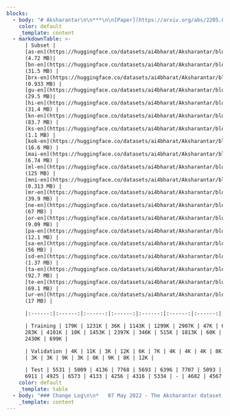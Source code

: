 ```yaml
---
blocks:
  - body: "# Aksharantar\n\n***\n\n[Paper](https://arxiv.org/abs/2205.03018) | [Huggingface](https://huggingface.co/datasets/ai4bharat/Aksharantar/) | [Benchmarking](https://github.com/AI4Bharat/IndicXlit#evaluation-results \"\")&#x20;\n\nAksharantar is the largest publicly available transliteration dataset for 21 Indic languages. The corpus has 26M Indic language-English transliteration pairs. Benchmarking result on Aksharantar test set using [IndicXlit](https://ai4bharat.iitm.ac.in/indic-xlit) model can be found [here](https://github.com/AI4Bharat/IndicXlit#evaluation-results).  More details regarding Aksharantar can be in the [paper](https://arxiv.org/abs/2205.03018).\n\n### Downloads\n\n*   The Aksharantar dataset can be downloaded from the\_[Aksharantar Hugging Face repository](https://huggingface.co/datasets/ai4bharat/Aksharantar/tree/main).\n*   Each language-pair corpus in the Aksharantar dataset is split into training, validation and test subsets. Each subset is a JSONL file consisting of individual data instances comprising a unique identifier, native word, English word, transliteration source and a score (if applicable).\n*   Individual language-pair download links are provided in the\_data split\_below.\n\n### Data Split\n\nThe language-wise splits for Aksharantar is shown in the table with total number of word pairs (in millions). Individual download links for each language-pair are as against the hyperlink.\n"
    color: default
    _template: content
  - markdownTable: >-
      | Subset |
      [as-en](https://huggingface.co/datasets/ai4bharat/Aksharantar/blob/main/asm.zip)
      (4.72 MB)|
      [bn-en](https://huggingface.co/datasets/ai4bharat/Aksharantar/blob/main/ben.zip)
      (31.5 MB) |
      [brx-en](https://huggingface.co/datasets/ai4bharat/Aksharantar/blob/main/brx.zip)
      (0.933 MB) |
      [gu-en](https://huggingface.co/datasets/ai4bharat/Aksharantar/blob/main/guj.zip)
      (29.5 MB)|
      [hi-en](https://huggingface.co/datasets/ai4bharat/Aksharantar/blob/main/hin.zip)
      (31.4 MB) |
      [kn-en](https://huggingface.co/datasets/ai4bharat/Aksharantar/blob/main/kan.zip)
      (83.7 MB) |
      [ks-en](https://huggingface.co/datasets/ai4bharat/Aksharantar/blob/main/kas.zip)
      (1.1 MB) |
      [kok-en](https://huggingface.co/datasets/ai4bharat/Aksharantar/blob/main/kok.zip)
      (16.6 MB) |
      [mai-en](https://huggingface.co/datasets/ai4bharat/Aksharantar/blob/main/mai.zip)
      (6.74 MB) |
      [ml-en](https://huggingface.co/datasets/ai4bharat/Aksharantar/blob/main/mal.zip)
      (125 MB) |
      [mni-en](https://huggingface.co/datasets/ai4bharat/Aksharantar/blob/main/mni.zip)
      (0.313 MB) |
      [mr-en](https://huggingface.co/datasets/ai4bharat/Aksharantar/blob/main/mar.zip)
      (39.9 MB) |
      [ne-en](https://huggingface.co/datasets/ai4bharat/Aksharantar/blob/main/nep.zip)
      (67 MB) |
      [or-en](https://huggingface.co/datasets/ai4bharat/Aksharantar/blob/main/ori.zip)
      (9.09 MB) |
      [pa-en](https://huggingface.co/datasets/ai4bharat/Aksharantar/blob/main/pan.zip)
      (12.1 MB) |
      [sa-en](https://huggingface.co/datasets/ai4bharat/Aksharantar/blob/main/san.zip)
      (56 MB) |
      [sd-en](https://huggingface.co/datasets/ai4bharat/Aksharantar/blob/main/sid.zip)
      (1.37 MB) |
      [ta-en](https://huggingface.co/datasets/ai4bharat/Aksharantar/blob/main/tam.zip)
      (92.7 MB) |
      [te-en](https://huggingface.co/datasets/ai4bharat/Aksharantar/blob/main/tel.zip)
      (69.1 MB) |
      [ur-en](https://huggingface.co/datasets/ai4bharat/Aksharantar/blob/main/urd.zip)
      (17 MB) |

      |:------:|:------:|:------:|:------:|:------:|:------:|:------:|:------:|:------:|:------:|:------:|:------:|:------:|:------:|:------:|:------:|:------:|:------:|:------:|:------:|:------:|

      | Training | 179K | 1231K | 36K | 1143K | 1299K | 2907K | 47K | 613K |
      283K | 4101K | 10K | 1453K | 2397K | 346K | 515K | 1813K | 60K | 3231K |
      2430K | 699K |

      | Validation | 4K | 11K | 3K | 12K | 6K | 7K | 4K | 4K | 4K | 8K | 3K | 8K
      | 3K | 3K | 9K | 3K | 8K | 9K | 8K | 12K |

      | Test | 5531 | 5009 | 4136 | 7768 | 5693 | 6396 | 7707 | 5093 | 5512 |
      6911 | 4925 | 6573 | 4133 | 4256 | 4316 | 5334 | - | 4682 | 4567 | 4463 |
    color: default
    _template: table
  - body: "### Change Log\n\n*   07 May 2022 - The Aksharantar dataset is now available for download.\n\n### Contributors\n\n*   Yash Madhani\_([AI4Bharat](https://ai4bharat.org/),\_[IITM](https://www.iitm.ac.in/))\n*   Sushane Parthan\_([AI4Bharat](https://ai4bharat.org/),\_[IITM](https://www.iitm.ac.in/))\n*   Priyanka Bedekar\_([AI4Bharat](https://ai4bharat.org/),\_[IITM](https://www.iitm.ac.in/))\n*   Ruchi Khapra\_([AI4Bharat](https://ai4bharat.org/))\n*   Gokul NC ([AI4Bharat](https://ai4bharat.org/))\n*   Anoop Kunchukuttan\_([AI4Bharat](https://ai4bharat.org/),\_[Microsoft](https://www.microsoft.com/en-in/))\n*   Pratyush Kumar\_([AI4Bharat](https://ai4bharat.org/),\_[IITM](https://www.iitm.ac.in/),\_[Microsoft](https://www.microsoft.com/en-in/))\n*   Mitesh Shantadevi Khapra\_([AI4Bharat](https://ai4bharat.org/),\_[IITM](https://www.iitm.ac.in/))\n\n### Citing\n\nIf you are using any of the resources, please cite the following article:\n\n```\n@misc{madhani2022aksharantar,\n      title={Aksharantar: Towards Building Open Transliteration Tools for the Next Billion Users}, \n      author={Yash Madhani and Sushane Parthan and Priyanka Bedekar and Ruchi Khapra and Anoop Kunchukuttan and Pratyush Kumar and Mitesh Shantadevi Khapra},\n      year={2022},\n      eprint={},\n      archivePrefix={arXiv},\n      primaryClass={cs.CL}\n}\n\n```\n\n### License\n\nThis data is released under the following licensing scheme:\n\n*   Manually collected data: Released under CC-BY license.\n*   Mined dataset (from Samanantar and IndicCorp): Released under CC0 license.\n*   Existing sources: Released under CC0 license.\n\n**CC-BY License**\n\n**CC0 License Statement**\n\n*   We do not own any of the text from which this data has been extracted.\n*   We license the actual packaging of the mined data under the\_[Creative Commons CC0 license (“no rights reserved”)](http://creativecommons.org/publicdomain/zero/1.0).\n*   To the extent possible under law,\_[AI4Bharat](https://indicnlp.ai4bharat.org/aksharantar/)\_has waived all copyright and related or neighboring rights to\_Aksharantar\_manually collected data and existing sources.\n*   This work is published from: India.\n\n### Contact\n\n*   Anoop Kunchukuttan ([anoop.kunchukuttan@gmail.com](mailto:anoop.kunchukuttan@gmail.com))\n*   Mitesh Khapra ([miteshk@cse.iitm.ac.in](mailto:miteshk@cse.iitm.ac.in))\n*   Pratyush Kumar ([pratyush@cse.iitm.ac.in](mailto:pratyush@cse.iitm.ac.in))\n\n## Acknowledgements\n\nWe would like to thank EkStep Foundation for their generous grant which helped in setting up the Centre for AI4Bharat at IIT Madras to support our students, research staff, data and computational requirements. We would like to thank The Ministry of Electronics and Information Technology (NLTM) for its grant to support the creation of datasets and models for Indian languages under its ambitious Bhashini project. We would also like to thank the Centre for Development of Advanced Computing, India (C-DAC) for providing access to the Param Siddhi supercomputer for training our models. Lastly, we would like to thank Microsoft for its grant to create datasets, tools and resources for Indian languages.\n"
    _template: content
---
```



